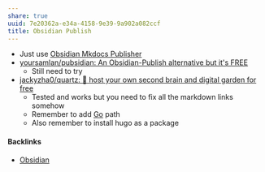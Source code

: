 ```yaml
---
share: true
uuid: 7e20362a-e34a-4158-9e39-9a902a082ccf
title: Obsidian Publish
---
```

* Just use [Obsidian Mkdocs Publisher](https://github.com/ObsidianPublisher)
* [yoursamlan/pubsidian: An Obsidian-Publish alternative but it's FREE](https://github.com/yoursamlan/pubsidian)
	* Still need to try
* [jackyzha0/quartz: 🌱 host your own second brain and digital garden for free](https://github.com/jackyzha0/quartz)
	* Tested and works but you need to fix all the markdown links somehow
	* Remember to add [Go](../7900e06b-6a66-4a30-bdf7-7661c020e516) path
	* Also remember to install hugo as a package

#### Backlinks

* [Obsidian](/f76a085e-f2c8-43bd-a852-47760f01e401)